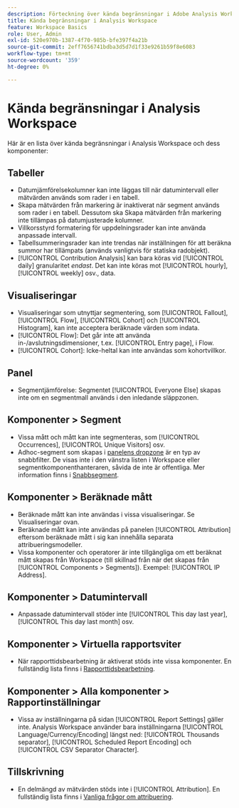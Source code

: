 ```yaml
---
description: Förteckning över kända begränsningar i Adobe Analysis Workspace och dess tillhörande komponenter
title: Kända begränsningar i Analysis Workspace
feature: Workspace Basics
role: User, Admin
exl-id: 520e970b-1387-4f70-985b-bfe397f4a21b
source-git-commit: 2eff7656741bdba3d5d7d1f33e9261b59f8e6083
workflow-type: tm+mt
source-wordcount: '359'
ht-degree: 0%

---
```


# Kända begränsningar i Analysis Workspace

Här är en lista över kända begränsningar i Analysis Workspace och dess komponenter:

## Tabeller

* Datumjämförelsekolumner kan inte läggas till när datumintervall eller mätvärden används som rader i en tabell.
* Skapa mätvärden från markering är inaktiverat när segment används som rader i en tabell. Dessutom ska Skapa mätvärden från markering inte tillämpas på datumjusterade kolumner.
* Villkorsstyrd formatering för uppdelningsrader kan inte använda anpassade intervall.
* Tabellsummeringsrader kan inte trendas när inställningen för att beräkna summor har tillämpats (används vanligtvis för statiska radobjekt).
* [!UICONTROL Contribution Analysis] kan bara köras vid [!UICONTROL daily] granularitet _endast_. Det kan inte köras mot [!UICONTROL hourly], [!UICONTROL weekly] osv., data.

## Visualiseringar

* Visualiseringar som utnyttjar segmentering, som [!UICONTROL Fallout], [!UICONTROL Flow], [!UICONTROL Cohort] och [!UICONTROL Histogram], kan inte acceptera beräknade värden som indata.
* [!UICONTROL Flow]: Det går inte att använda in-/avslutningsdimensioner, t.ex. [!UICONTROL Entry page], i Flow.
* [!UICONTROL Cohort]: Icke-heltal kan inte användas som kohortvillkor.

## Panel

* Segmentjämförelse: Segmentet [!UICONTROL Everyone Else] skapas inte om en segmentmall används i den inledande släppzonen.

## Komponenter > Segment

* Vissa mått och mått kan inte segmenteras, som [!UICONTROL Occurrences], [!UICONTROL Unique Visitors] osv.
* Adhoc-segment som skapas i [panelens dropzone](https://experienceleague.adobe.com/docs/analytics/analyze/analysis-workspace/panels/panels.html?lang=sv-SE) är en typ av snabbfilter. De visas inte i den vänstra listen i Workspace eller segmentkomponenthanteraren, såvida de inte är offentliga. Mer information finns i [Snabbsegment](/help/analyze/analysis-workspace/components/segments/quick-segments.md).

## Komponenter > Beräknade mått

* Beräknade mått kan inte användas i vissa visualiseringar. Se Visualiseringar ovan.
* Beräknade mått kan inte användas på panelen [!UICONTROL Attribution] eftersom beräknade mått i sig kan innehålla separata attribueringsmodeller.
* Vissa komponenter och operatorer är inte tillgängliga om ett beräknat mått skapas från Workspace (till skillnad från när det skapas från [!UICONTROL Components > Segments]). Exempel: [!UICONTROL IP Address].

## Komponenter > Datumintervall

* Anpassade datumintervall stöder inte [!UICONTROL This day last year], [!UICONTROL This day last month] osv.

## Komponenter > Virtuella rapportsviter

* När rapporttidsbearbetning är aktiverat stöds inte vissa komponenter. En fullständig lista finns i [Rapporttidsbearbetning](/help/components/vrs/vrs-report-time-processing.md).

## Komponenter > Alla komponenter > Rapportinställningar

* Vissa av inställningarna på sidan [!UICONTROL Report Settings] gäller inte. Analysis Workspace använder bara inställningarna [!UICONTROL Language/Currency/Encoding] längst ned: [!UICONTROL Thousands separator], [!UICONTROL Scheduled Report Encoding] och [!UICONTROL CSV Separator Character].

## Tillskrivning

* En delmängd av mätvärden stöds inte i [!UICONTROL Attribution]. En fullständig lista finns i [Vanliga frågor om attribuering](/help/analyze/analysis-workspace/attribution/faq.md).

